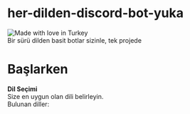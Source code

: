 # her-dilden-discord-bot-yuka
![Made with love in Turkey](https://madewithlove.now.sh/tr?heart=true&colorA=%23e22400&colorB=%23ff4015&template=for-the-badge)<br />
Bir sürü dilden basit botlar sizinle, tek projede
<br />
# Başlarken
**Dil Seçimi**<br />
Size en uygun olan dili belirleyin.<br />
Bulunan diller:<br />
